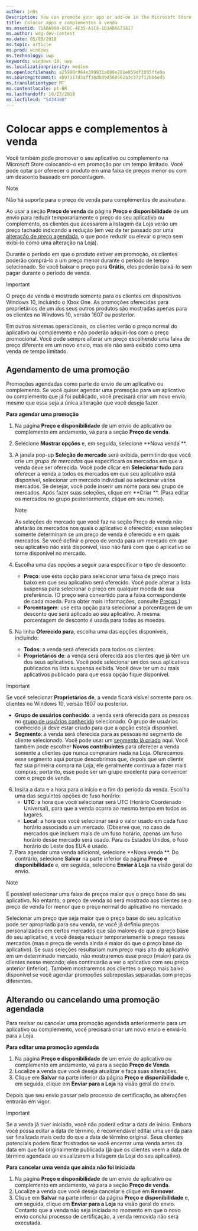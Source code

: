 ```yaml
---
author: jnHs
Description: You can promote your app or add-on in the Microsoft Store by putting it on sale for a limited time.
title: Colocar apps e complementos à venda
ms.assetid: 71ABA960-0CDC-4E35-A1C8-1D34B6673817
ms.author: wdg-dev-content
ms.date: 05/08/2018
ms.topic: article
ms.prod: windows
ms.technology: uwp
keywords: windows 10, uwp
ms.localizationpriority: medium
ms.openlocfilehash: a25980c964e399931a088e281e959df3095ffe9a
ms.sourcegitcommit: 4b97117d3aff38db89d560502a3c372f12bb6ed5
ms.translationtype: MT
ms.contentlocale: pt-BR
ms.lasthandoff: 10/23/2018
ms.locfileid: "5434300"
---
```

# <a name="put-apps-and-add-ons-on-sale"></a>Colocar apps e complementos à venda

Você também pode promover o seu aplicativo ou complemento na Microsoft Store colocando-o em promoção por um tempo limitado. Você pode optar por oferecer o produto em uma faixa de preços menor ou com um desconto baseado em porcentagem.

> [!NOTE]
> Não há suporte para o preço de venda para complementos de assinatura.

Ao usar a seção **Preço de venda** da página **Preço e disponibilidade** de um envio para reduzir temporariamente o preço do seu aplicativo ou complemento, os clientes que acessarem a listagem da Loja verão um preço tachado indicando a redução (em vez de ter passado por uma [alteração de preço agendada](set-and-schedule-app-pricing.md#schedule-price-changes), o que pode reduzir ou elevar o preço sem exibi-lo como uma alteração na Loja). 

Durante o período em que o produto estiver em promoção, os clientes poderão comprá-lo a um preço menor durante o período de tempo selecionado. Se você baixar o preço para **Grátis**, eles poderão baixá-lo sem pagar durante o período de venda.

> [!IMPORTANT]
> O preço de venda é mostrado somente para os clientes em dispositivos Windows 10, incluindo o Xbox One. As promoções oferecidas para proprietários de um dos seus outros produtos são mostradas apenas para os clientes no Windows 10, versão 1607 ou posterior.
> 
> Em outros sistemas operacionais, os clientes verão o preço normal do aplicativo ou complemento e não poderão adquiri-los com o preço promocional. Você pode sempre alterar um preço escolhendo uma faixa de preço diferente em um novo envio, mas ele não será exibido como uma venda de tempo limitado.


## <a name="scheduling-a-sale"></a>Agendamento de uma promoção

Promoções agendadas como parte do envio de um aplicativo ou complemento. Se você quiser agendar uma promoção para um aplicativo ou complemento que já foi publicado, você precisará criar um novo envio, mesmo que essa seja a única alteração que você deseja fazer.

**Para agendar uma promoção**

1. Na página **Preço e disponibilidade** de um envio de aplicativo ou complemento em andamento, vá para a seção **Preço de venda**.
2. Selecione **Mostrar opções** e, em seguida, selecione **Nova venda **.
3. A janela pop-up **Seleção de mercado** será exibida, permitindo que você crie um *grupo de mercados* que especificará os mercados em que a venda deve ser oferecida. Você pode clicar em **Selecionar tudo** para oferecer a venda a todos os mercados em que seu aplicativo está disponível, selecionar um mercado individual ou selecionar vários mercados. Se desejar, você pode inserir um nome para seu grupo de mercados. Após fazer suas seleções, clique em **Criar **. (Para editar os mercados no grupo posteriormente, clique em seu nome).

   > [!NOTE]
   > As seleções de mercado que você faz na seção Preço de venda não afetarão os mercados nos quais o aplicativo é oferecido; essas seleções somente determinam se um preço de venda é oferecido e em quais mercados. Se você definir o preço de venda para um mercado em que seu aplicativo não está disponível, isso não fará com que o aplicativo se torne disponível no mercado.
4. Escolha uma das opções a seguir para especificar o tipo de desconto:
   - **Preço**: use esta opção para selecionar uma faixa de preço mais baixo em que seu aplicativo será oferecido. Você pode alterar a lista suspensa para selecionar o preço em qualquer moeda de sua preferência. (O preço será convertido para a faixa correspondente de cada moeda. Para obter mais informações, consulte [Preços](set-app-pricing-and-availability.md).)
   - **Porcentagem**: use esta opção para selecionar a porcentagem de um desconto que será aplicado ao seu aplicativo. A mesma porcentagem de desconto é usada para todas as moedas.
5. Na linha **Oferecido para**, escolha uma das opções disponíveis, incluindo:
   - **Todos**: a venda será oferecida para todos os clientes.
   - **Proprietários de**: a venda será oferecida aos clientes que já têm um dos seus aplicativos. Você pode selecionar um dos seus aplicativos publicados na lista suspensa exibida. Você deve ter um ou mais aplicativos publicado para que essa opção fique disponível.

  > [!IMPORTANT]
  > Se você selecionar **Proprietários de**, a venda ficará visível somente para os clientes no Windows 10, versão 1607 ou posterior.

   - **Grupo de usuários conhecido**: a venda será oferecida para as pessoas no [grupo de usuários conhecido](create-known-user-groups.md) selecionado. O grupo de usuários conhecido já deve estar criado para que a opção esteja disponível.
   - **Segmento**: a venda será oferecida para as pessoas no segmento de cliente selecionado. Você pode usar um [segmento já criado](create-customer-segments.md) aqui. Você também pode escolher **Novos contribuintes** para oferecer a venda somente a clientes que nunca compraram nada na Loja. Oferecemos esse segmento aqui porque descobrimos que, depois que um cliente faz sua primeira compra na Loja, ele geralmente continua a fazer mais compras; portanto, esse pode ser um grupo excelente para convencer com o preço de venda.
6. Insira a data e a hora para o início e o fim do período da venda. Escolha uma das seguintes opções de fuso horário:
   - **UTC**: a hora que você selecionar será UTC (Horário Coordenado Universal), para que a venda ocorra ao mesmo tempo em todos os lugares.
   - **Local**: a hora que você selecionar será o valor usado em cada fuso horário associado a um mercado. (Observe que, no caso de mercados que incluem mais de um fuso horário, apenas um fuso horário desse mercado será usado. Para os Estados Unidos, o fuso horário do Leste dos EUA é usado.
7. Para agendar uma venda adicional, selecione **Nova venda **. Do contrário, selecione **Salvar** na parte inferior da página **Preço e disponibilidade** e, em seguida, selecione **Enviar à Loja** na visão geral do envio.

> [!NOTE]
> É possível selecionar uma faixa de preços maior que o preço base do seu aplicativo. No entanto, o preço de venda só será mostrado aos clientes se o preço de venda for menor que o preço normal do aplicativo no mercado.
>
> Selecionar um preço que seja maior que o preço base do seu aplicativo pode ser apropriado para seu venda, se você já definiu preços personalizados em certos mercados que são maiores do que o preço base do seu aplicativo, e você deseja reduzir temporariamente o preço nesses mercados (mas o preço de venda ainda é maior do que o preço base do aplicativo). Se suas seleções resultariam num preço mais alto do aplicativo em um determinado mercado, não mostraremos esse preço (maior) para os clientes nesse mercado; eles continuarão a ver o aplicativo com seu preço anterior (inferior). Também mostraremos aos clientes o preço mais baixo disponível se você agendar promoções sobrepostas separadas com preços diferentes.

## <a name="changing-or-canceling-a-scheduled-sale"></a>Alterando ou cancelando uma promoção agendada

Para revisar ou cancelar uma promoção agendada anteriormente para um aplicativo ou complemento, você precisará criar um novo envio e enviá-lo para a Loja.

**Para editar uma promoção agendada**

1.  Na página **Preço e disponibilidade** de um envio de aplicativo ou complemento em andamento, vá para a seção **Preço de Venda**.
2.  Localize a venda que você deseja atualizar e faça suas alterações.
3.  Clique em **Salvar** na parte inferior da página **Preço e disponibilidade** e, em seguida, clique em **Enviar para a Loja** na visão geral do envio.

Depois que seu envio passar pelo processo de certificação, as alterações entrarão em vigor.

> [!IMPORTANT]
> Se a venda já tiver iniciado, você não poderá editar a data de início. Embora você possa editar a data de término, é recomendável editar uma venda para ser finalizada mais cedo do que a data de término original. Seus clientes potenciais podem ficar frustrados se você encerrar uma venda antes da data em que foi originalmente publicada (já que os clientes veem a data de término agendada ao visualizarem a listagem da Loja do seu aplicativo).

 **Para cancelar uma venda que ainda não foi iniciada**

1.  Na página **Preço e disponibilidade** de um envio de aplicativo ou complemento em andamento, vá para a seção **Preço de venda**.
2.  Localize a venda que você deseja cancelar e clique em **Remover**.
3.  Clique em **Salvar** na parte inferior da página **Preço e disponibilidade** e, em seguida, clique em **Enviar para a Loja** na visão geral do envio. Contanto que a venda não seja iniciada no momento em que o novo envio conclui processo de certificação, a venda removida não será executada.




